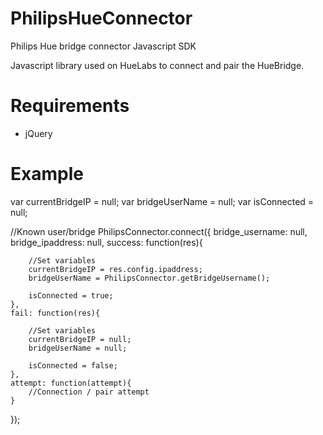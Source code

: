 # PhilipsHueConnector
Philips Hue bridge connector Javascript SDK

Javascript library used on HueLabs to connect and pair the HueBridge.

# Requirements
- jQuery

# Example

var currentBridgeIP = null;
var bridgeUserName = null;
var isConnected = null;

//Known user/bridge
PhilipsConnector.connect({
    bridge_username: null,
    bridge_ipaddress: null,
    success: function(res){

        //Set variables
        currentBridgeIP = res.config.ipaddress;
        bridgeUserName = PhilipsConnector.getBridgeUsername();                        

        isConnected = true;
    },
    fail: function(res){

        //Set variables
        currentBridgeIP = null;
        bridgeUserName = null;
        
        isConnected = false;
    },
    attempt: function(attempt){
        //Connection / pair attempt
    }
});
